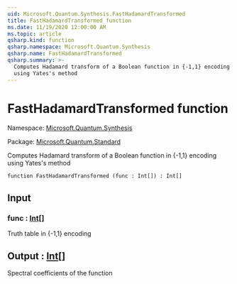 ```yaml
---
uid: Microsoft.Quantum.Synthesis.FastHadamardTransformed
title: FastHadamardTransformed function
ms.date: 11/19/2020 12:00:00 AM
ms.topic: article
qsharp.kind: function
qsharp.namespace: Microsoft.Quantum.Synthesis
qsharp.name: FastHadamardTransformed
qsharp.summary: >-
  Computes Hadamard transform of a Boolean function in {-1,1} encoding
  using Yates's method
---
```


# FastHadamardTransformed function

Namespace: [Microsoft.Quantum.Synthesis](xref:Microsoft.Quantum.Synthesis)

Package: [Microsoft.Quantum.Standard](https://nuget.org/packages/Microsoft.Quantum.Standard)


Computes Hadamard transform of a Boolean function in {-1,1} encodingusing Yates's method

```qsharp
function FastHadamardTransformed (func : Int[]) : Int[]
```


## Input

### func : [Int](xref:microsoft.quantum.lang-ref.int)[]

Truth table in {-1,1} encoding



## Output : [Int](xref:microsoft.quantum.lang-ref.int)[]

Spectral coefficients of the function